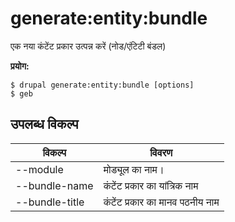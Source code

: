# generate:entity:bundle
एक नया कंटेंट प्रकार उत्पन्न करें (नोड/एंटिटी बंडल)

**प्रयोग:**
```
$ drupal generate:entity:bundle [options]
$ geb  
```

## उपलब्ध विकल्प
विकल्प | विवरण
-------|-------------
--module | मोड्यूल का नाम।
--bundle-name | कंटेंट प्रकार का यांत्रिक नाम
--bundle-title | कंटेंट प्रकार का मानव पठनीय नाम
